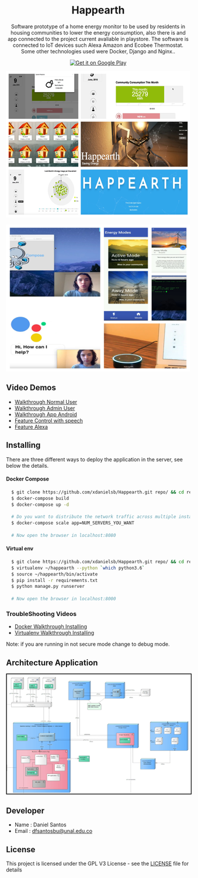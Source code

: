 
<div align="center">
  <h1>Happearth</h1>
  <p>Software prototype of a home energy monitor to be used by residents in housing communities to lower the energy consumption, also there is  and app connected to the project current avaliable in playstore. The software is connected to IoT devices such Alexa Amazon and Ecobee Thermostat. Some other technologies used were Docker, Django and Nginx..</p>
  <a href="https://play.google.com/store/apps/details?id=me.danieldev.happearth" align="center">
    <img src="https://play.google.com/intl/en_us/badges/images/generic/en_badge_web_generic.png" width="150" height="60" alt="Get it on Google Play" border="0">
  </a> <br>

  <img src="metadata/collage-happy-1.jpg" width="550" height="400" alt="collage1" border="0"><br><br>
  <img src="metadata/collage-happy-2.jpg" width="550" height="400" alt="collage1" border="0"><br>

</div>




Video Demos
---------
  * [Walkthrough Normal User](https://www.youtube.com/watch?v=siDfX1V4jSY&list=PL2Adzu29QFW7e-ttRDT6EJDtKi215Ngkb&index=1)
  * [Walkthrough Admin User](https://www.youtube.com/watch?v=CWdd_COiLT0&list=PL2Adzu29QFW7e-ttRDT6EJDtKi215Ngkb&index=2)
  * [Walkthrough App Android](https://www.youtube.com/watch?v=n7ys87E8FRs&list=PL2Adzu29QFW7e-ttRDT6EJDtKi215Ngkb&index=3)
  * [Feature Control with speech](https://www.youtube.com/watch?v=yTx8MR5NCJs&list=PL2Adzu29QFW7e-ttRDT6EJDtKi215Ngkb&index=5)
  * [Feature Alexa](https://www.youtube.com/watch?v=f5FYRmnlgf4&list=PL2Adzu29QFW7e-ttRDT6EJDtKi215Ngkb&index=4)

Installing
----------
There are three different ways to deploy the application in the server, see below the details.

#### Docker Compose
```sh
  $ git clone https://github.com/xdanielsb/Happearth.git repo/ && cd repo/
  $ docker-compose build
  $ docker-compose up -d

  # Do you want to distribute the network traffic across multiple instances? LOAD BALANCING = <3
  $ docker-compose scale app=NUM_SERVERS_YOU_WANT

  # Now open the browser in localhost:8080
```

#### Virtual env
```sh
  $ git clone https://github.com/xdanielsb/Happearth.git repo/ && cd repo/
  $ virtualenv ~/happearth --python `which python3.6`
  $ source ~/happearth/bin/activate
  $ pip install -r requirements.txt
  $ python manage.py runserver

  # Now open the browser in localhost:8000
```

### TroubleShooting Videos
  * [Docker Walkthrough Installing](https://www.youtube.com/watch?v=21nelITwbRs&list=PL2Adzu29QFW7e-ttRDT6EJDtKi215Ngkb&index=6)
  * [Virtualenv Walkthrough Installing](https://www.youtube.com/watch?v=_Cs-qPv-NhE&list=PL2Adzu29QFW7e-ttRDT6EJDtKi215Ngkb&index=7)


<p style="font-size=7">
Note: if you are running in not secure mode change to debug mode.
</p>

Architecture Application
------------------------
<p align="center">
    <img src="metadata/model.png" alt="Model" border="2" />
</p>

Developer
----------
* Name : Daniel Santos
* Email : dfsantosbu@unal.edu.co

License
-------

This project is licensed under the GPL V3 License - see the [LICENSE](LICENSE) file for details
